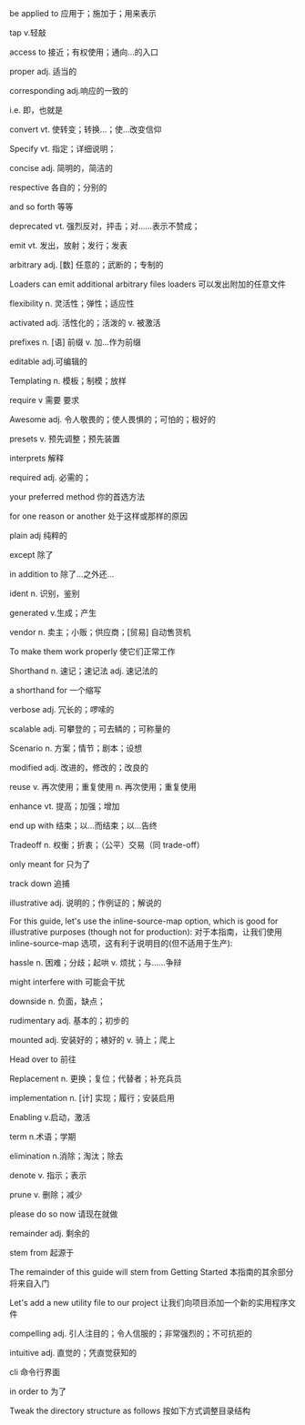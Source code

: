be applied to 应用于；施加于；用来表示

tap v.轻敲

access to 接近；有权使用；通向...的入口

proper adj. 适当的

corresponding adj.响应的一致的

i.e. 即，也就是

convert vt. 使转变；转换…；使…改变信仰

Specify vt. 指定；详细说明；

concise adj. 简明的，简洁的

respective 各自的；分别的

and so forth 等等

deprecated vt. 强烈反对，抨击；对……表示不赞成；

emit vt. 发出，放射；发行；发表

arbitrary adj. [数] 任意的；武断的；专制的

Loaders can emit additional arbitrary files loaders 可以发出附加的任意文件

flexibility n. 灵活性；弹性；适应性

activated adj. 活性化的；活泼的 v. 被激活

prefixes n. [语] 前缀 v. 加…作为前缀

editable adj.可编辑的

Templating n. 模板；制模；放样

require v 需要 要求

Awesome adj. 令人敬畏的；使人畏惧的；可怕的；极好的

presets v. 预先调整；预先装置

interprets 解释

required adj. 必需的；

your preferred method 你的首选方法

for one reason or another 处于这样或那样的原因

plain adj 纯粹的

except 除了

in addition to 除了...之外还...

ident n. 识别，鉴别

generated v.生成；产生

vendor n. 卖主；小贩；供应商；[贸易] 自动售货机

To make them work properly 使它们正常工作

Shorthand n. 速记；速记法 adj. 速记法的

a shorthand for 一个缩写

verbose adj. 冗长的；啰嗦的

scalable adj. 可攀登的；可去鳞的；可称量的

Scenario n. 方案；情节；剧本；设想

modified adj. 改进的，修改的；改良的

reuse v. 再次使用；重复使用 n. 再次使用；重复使用

enhance vt. 提高；加强；增加

end up with 结束；以…而结束；以…告终

Tradeoff n. 权衡；折衷；（公平）交易（同 trade-off）

only meant for 只为了

track down 追捕

illustrative adj. 说明的；作例证的；解说的

For this guide, let's use the inline-source-map option, which is good for illustrative purposes (though not for production): 对于本指南，让我们使用 inline-source-map 选项，这有利于说明目的(但不适用于生产):

hassle n. 困难；分歧；起哄 v. 烦扰；与……争辩

might interfere with 可能会干扰

downside n. 负面，缺点；

rudimentary adj. 基本的；初步的

mounted adj. 安装好的；裱好的 v. 骑上；爬上

Head over to 前往

Replacement n. 更换；复位；代替者；补充兵员

implementation n. [计] 实现；履行；安装启用

Enabling v.启动，激活

term n.术语；学期

elimination n.消除；淘汰；除去

denote v. 指示；表示

prune v. 删除；减少

please do so now 请现在就做

remainder adj. 剩余的

stem from 起源于

The remainder of this guide will stem from Getting Started 本指南的其余部分将来自入门

Let's add a new utility file to our project 让我们向项目添加一个新的实用程序文件

compelling adj. 引人注目的；令人信服的；非常强烈的；不可抗拒的

intuitive adj. 直觉的；凭直觉获知的

cli 命令行界面

in order to 为了

Tweak the directory structure as follows 按如下方式调整目录结构

